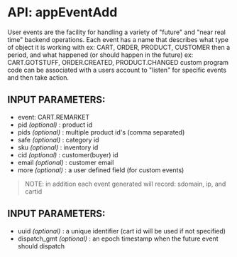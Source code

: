 # API: appEventAdd



User events are the facility for handling a variety of "future" and "near real time" backend operations.
Each event has a name that describes what type of object it is working with ex: CART, ORDER, PRODUCT, CUSTOMER
then a period, and what happened (or should happen in the future) ex: CART.GOTSTUFF, ORDER.CREATED, PRODUCT.CHANGED
custom program code can be associated with a users account to "listen" for specific events and then take action.


## INPUT PARAMETERS: ##
  * event: CART.REMARKET
  * pid _(optional)_ : product id
  * pids _(optional)_ : multiple product id's (comma separated)
  * safe _(optional)_ : category id
  * sku _(optional)_ : inventory id
  * cid _(optional)_ : customer(buyer) id
  * email _(optional)_ : customer email
  * more _(optional)_ : a user defined field (for custom events)

> NOTE:
> in addition each event generated will record: sdomain, ip, and cartid
> 

## INPUT PARAMETERS: ##
  * uuid _(optional)_ : a unique identifier (cart id will be used if not specified)
  * dispatch_gmt _(optional)_ :  an epoch timestamp when the future event should dispatch

